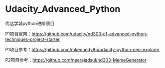 # Udacity_Advanced_Python
优达学城python进阶项目

P1项目官网：https://github.com/udacity/nd303-c1-advanced-python-techniques-project-starter

P1项目参考：https://github.com/mkennedy85/udacity-python-neo-explorer



P2项目参考：https://github.com/neerajadsul/nd303-MemeGenerator